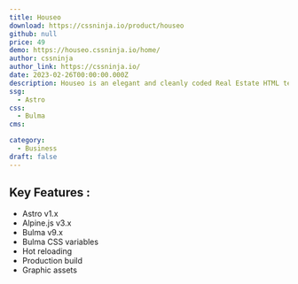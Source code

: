 ```yaml
---
title: Houseo
download: https://cssninja.io/product/houseo
github: null
price: 49
demo: https://houseo.cssninja.io/home/
author: cssninja
author_link: https://cssninja.io/
date: 2023-02-26T00:00:00.000Z
description: Houseo is an elegant and cleanly coded Real Estate HTML template that has been handcrafted with care and patience.
ssg:
  - Astro
css:
  - Bulma
cms:

category:
  - Business
draft: false
---
```


## Key Features :

- Astro v1.x
- Alpine.js v3.x
- Bulma v9.x
- Bulma CSS variables
- Hot reloading
- Production build
- Graphic assets
